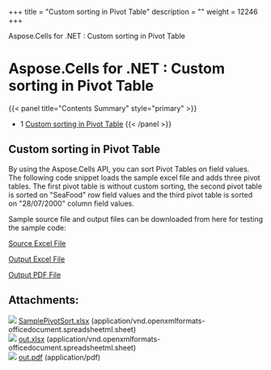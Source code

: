 +++
title = "Custom sorting in Pivot Table" 
description = "" 
weight = 12246 
+++

Aspose.Cells for .NET : Custom sorting in Pivot Table  

# Aspose.Cells for .NET : Custom sorting in Pivot Table


{{< panel title="Contents Summary" style="primary" >}}
*   1 [Custom sorting in Pivot Table](#CustomsortinginPivotTable-CustomsortinginPivotTable)
{{< /panel >}}
 

## Custom sorting in Pivot Table

By using the Aspose.Cells API, you can sort Pivot Tables on field values. The following code snippet loads the sample excel file and adds three pivot tables. The first pivot table is without custom sorting, the second pivot table is sorted on "SeaFood" row field values and the third pivot table is sorted on "28/07/2000" column field values.

Sample source file and output files can be downloaded from here for testing the sample code:

[Source Excel File](https://docs2.aspose.com/cells/net/attachments/97878786/98107428.xlsx)

[Output Excel File](https://docs2.aspose.com/cells/net/attachments/97878786/98107429.xlsx)

[Output PDF File](https://docs2.aspose.com/cells/net/attachments/97878786/98107430.pdf)

## Attachments:

![](https://docs2.aspose.com/cells/net/images/icons/bullet_blue.gif) [SamplePivotSort.xlsx](https://docs2.aspose.com/cells/net/attachments/97878786/98107428.xlsx) (application/vnd.openxmlformats-officedocument.spreadsheetml.sheet)  
![](https://docs2.aspose.com/cells/net/images/icons/bullet_blue.gif) [out.xlsx](https://docs2.aspose.com/cells/net/attachments/97878786/98107429.xlsx) (application/vnd.openxmlformats-officedocument.spreadsheetml.sheet)  
![](https://docs2.aspose.com/cells/net/images/icons/bullet_blue.gif) [out.pdf](https://docs2.aspose.com/cells/net/attachments/97878786/98107430.pdf) (application/pdf)  

